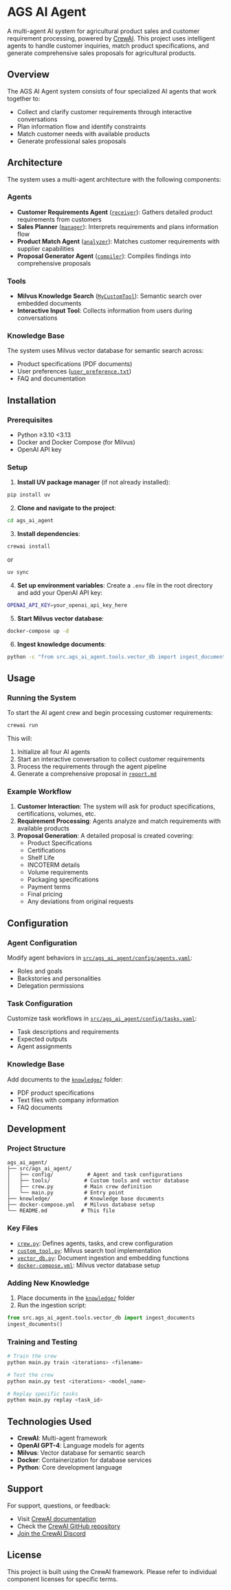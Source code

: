# AGS AI Agent

A multi-agent AI system for agricultural product sales and customer requirement processing, powered by [CrewAI](https://crewai.com). This project uses intelligent agents to handle customer inquiries, match product specifications, and generate comprehensive sales proposals for agricultural products.

## Overview

The AGS AI Agent system consists of four specialized AI agents that work together to:
- Collect and clarify customer requirements through interactive conversations
- Plan information flow and identify constraints
- Match customer needs with available products
- Generate professional sales proposals

## Architecture

The system uses a multi-agent architecture with the following components:

### Agents
- **Customer Requirements Agent** ([`receiver`](src/ags_ai_agent/config/agents.yaml)): Gathers detailed product requirements from customers
- **Sales Planner** ([`manager`](src/ags_ai_agent/config/agents.yaml)): Interprets requirements and plans information flow
- **Product Match Agent** ([`analyzer`](src/ags_ai_agent/config/agents.yaml)): Matches customer requirements with supplier capabilities
- **Proposal Generator Agent** ([`compiler`](src/ags_ai_agent/config/agents.yaml)): Compiles findings into comprehensive proposals

### Tools
- **Milvus Knowledge Search** ([`MyCustomTool`](src/ags_ai_agent/tools/custom_tool.py)): Semantic search over embedded documents
- **Interactive Input Tool**: Collects information from users during conversations

### Knowledge Base
The system uses Milvus vector database for semantic search across:
- Product specifications (PDF documents)
- User preferences ([`user_preference.txt`](knowledge/user_preference.txt))
- FAQ and documentation

## Installation

### Prerequisites
- Python ≥3.10 <3.13
- Docker and Docker Compose (for Milvus)
- OpenAI API key

### Setup

1. **Install UV package manager** (if not already installed):
```bash
pip install uv
```

2. **Clone and navigate to the project**:
```bash
cd ags_ai_agent
```

3. **Install dependencies**:
```bash
crewai install
```
or
```bash
uv sync
```

4. **Set up environment variables**:
Create a `.env` file in the root directory and add your OpenAI API key:
```bash
OPENAI_API_KEY=your_openai_api_key_here
```

5. **Start Milvus vector database**:
```bash
docker-compose up -d
```

6. **Ingest knowledge documents**:
```bash
python -c "from src.ags_ai_agent.tools.vector_db import ingest_documents; ingest_documents()"
```

## Usage

### Running the System

To start the AI agent crew and begin processing customer requirements:

```bash
crewai run
```

This will:
1. Initialize all four AI agents
2. Start an interactive conversation to collect customer requirements
3. Process the requirements through the agent pipeline
4. Generate a comprehensive proposal in [`report.md`](report.md)

### Example Workflow

1. **Customer Interaction**: The system will ask for product specifications, certifications, volumes, etc.
2. **Requirement Processing**: Agents analyze and match requirements with available products
3. **Proposal Generation**: A detailed proposal is created covering:
   - Product Specifications
   - Certifications
   - Shelf Life
   - INCOTERM details
   - Volume requirements
   - Packaging specifications
   - Payment terms
   - Final pricing
   - Any deviations from original requests

## Configuration

### Agent Configuration
Modify agent behaviors in [`src/ags_ai_agent/config/agents.yaml`](src/ags_ai_agent/config/agents.yaml):
- Roles and goals
- Backstories and personalities
- Delegation permissions

### Task Configuration
Customize task workflows in [`src/ags_ai_agent/config/tasks.yaml`](src/ags_ai_agent/config/tasks.yaml):
- Task descriptions and requirements
- Expected outputs
- Agent assignments

### Knowledge Base
Add documents to the [`knowledge/`](knowledge/) folder:
- PDF product specifications
- Text files with company information
- FAQ documents

## Development

### Project Structure
```
ags_ai_agent/
├── src/ags_ai_agent/
│   ├── config/           # Agent and task configurations
│   ├── tools/           # Custom tools and vector database
│   ├── crew.py          # Main crew definition
│   └── main.py          # Entry point
├── knowledge/           # Knowledge base documents
├── docker-compose.yml   # Milvus database setup
└── README.md           # This file
```

### Key Files
- [`crew.py`](src/ags_ai_agent/crew.py): Defines agents, tasks, and crew configuration
- [`custom_tool.py`](src/ags_ai_agent/tools/custom_tool.py): Milvus search tool implementation
- [`vector_db.py`](src/ags_ai_agent/tools/vector_db.py): Document ingestion and embedding functions
- [`docker-compose.yml`](docker-compose.yml): Milvus vector database setup

### Adding New Knowledge
1. Place documents in the [`knowledge/`](knowledge/) folder
2. Run the ingestion script:
```python
from src.ags_ai_agent.tools.vector_db import ingest_documents
ingest_documents()
```

### Training and Testing
```bash
# Train the crew
python main.py train <iterations> <filename>

# Test the crew
python main.py test <iterations> <model_name>

# Replay specific tasks
python main.py replay <task_id>
```

## Technologies Used

- **CrewAI**: Multi-agent framework
- **OpenAI GPT-4**: Language models for agents
- **Milvus**: Vector database for semantic search
- **Docker**: Containerization for database services
- **Python**: Core development language

## Support

For support, questions, or feedback:
- Visit [CrewAI documentation](https://docs.crewai.com)
- Check the [CrewAI GitHub repository](https://github.com/joaomdmoura/crewai)
- [Join the CrewAI Discord](https://discord.com/invite/X4JWnZnxPb)

## License

This project is built using the CrewAI framework. Please refer to individual component licenses for specific terms.